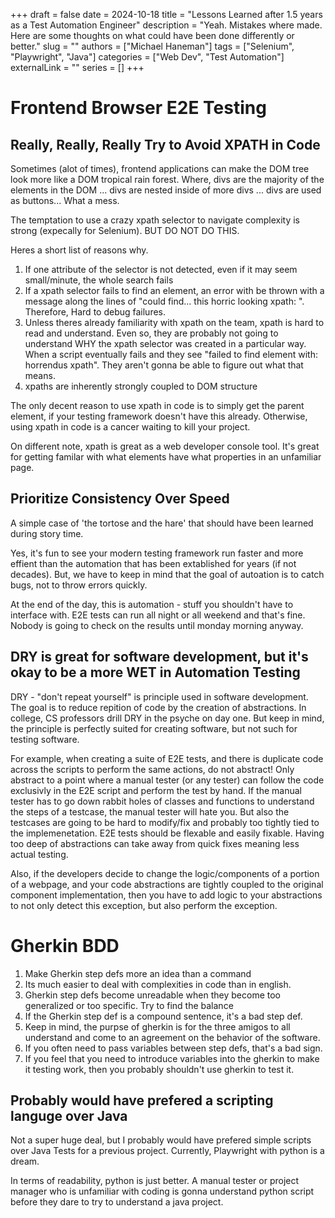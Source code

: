 +++ 
draft = false
date = 2024-10-18
title = "Lessons Learned after 1.5 years as a Test Automation Engineer"
description = "Yeah. Mistakes where made. Here are some thoughts on what could have been done differently or better."
slug = ""
authors = ["Michael Haneman"]
tags = ["Selenium", "Playwright", "Java"]
categories = ["Web Dev", "Test Automation"]
externalLink = ""
series = []
+++

# Frontend Browser E2E Testing

## Really, Really, Really Try to Avoid XPATH in Code

Sometimes (alot of times), frontend applications can make the DOM tree look more like a DOM tropical rain forest. Where, divs are the majority of the elements in the DOM ... divs are nested inside of more divs ... divs are used as buttons... What a mess.

The temptation to use a crazy xpath selector to navigate complexity is strong (expecally for Selenium). BUT DO NOT DO THIS.

Heres a short list of reasons why.

1. If one attribute of the selector is not detected, even if it may seem small/minute, the whole search fails
2. If a xpath selector fails to find an element, an error with be thrown with a message along the lines of "could find... this horric looking xpath: ". Therefore, Hard to debug failures.
3. Unless theres already familiarity with xpath on the team, xpath is hard to read and understand. Even so, they are probably not going to understand WHY the xpath selector was created in a particular way. When a script eventually fails and they see "failed to find element with: horrendus xpath". They aren't gonna be able to figure out what that means.
4. xpaths are inherently strongly coupled to DOM structure

The only decent reason to use xpath in code is to simply get the parent element, if your testing framework doesn't have this already. Otherwise, using xpath in code is a cancer waiting to kill your project.

On different note, xpath is great as a web developer console tool. It's great for getting familar with what elements have what properties in an unfamiliar page.

## Prioritize Consistency Over Speed

A simple case of 'the tortose and the hare' that should have been learned during story time.

Yes, it's fun to see your modern testing framework run faster and more effient than the automation that has been extablished for years (if not decades). But, we have to keep in mind that the goal of autoation is to catch bugs, not to throw errors quickly.

At the end of the day, this is automation - stuff you shouldn't have to interface with. E2E tests can run all night or all weekend and that's fine. Nobody is going to check on the results until monday morning anyway.

## DRY is great for software development, but it's okay to be a more WET in Automation Testing

DRY - "don't repeat yourself" is principle used in software development. The goal is to reduce repition of code by the creation of abstractions. In college, CS professors drill DRY in the psyche on day one. But keep in mind, the principle is perfectly suited for creating software, but not such for testing software.

For example, when creating a suite of E2E tests, and there is duplicate code across the scripts to perform the same actions, do not abstract! Only abstract to a point where a manual tester (or any tester) can follow the code exclusivly in the E2E script and perform the test by hand. If the manual tester has to go down rabbit holes of classes and functions to understand the steps of a testcase, the manual tester will hate you. But also the testcases are going to be hard to modify/fix and probably too tightly tied to the implemenetation. E2E tests should be flexable and easily fixable. Having too deep of abstractions can take away from quick fixes meaning less actual testing.

Also, if the developers decide to change the logic/components of a portion of a webpage, and your code abstractions are tightly coupled to the original component implementation, then you have to add logic to your abstractions to not only detect this exception, but also perform the exception.

# Gherkin BDD

1. Make Gherkin step defs more an idea than a command
2. Its much easier to deal with complexities in code than in english.
3. Gherkin step defs become unreadable when they become too generalized or too specific. Try to find the balance
4. If the Gherkin step def is a compound sentence, it's a bad step def.
5. Keep in mind, the purpse of gherkin is for the three amigos to all understand and come to an agreement on the behavior of the software.
6. If you often need to pass variables between step defs, that's a bad sign.
7. If you feel that you need to introduce variables into the gherkin to make it testing work, then you probably shouldn't use gherkin to test it.

## Probably would have prefered a scripting languge over Java

Not a super huge deal, but I probably would have prefered simple scripts over Java Tests for a previous project. Currently, Playwright with python is a dream.

In terms of readability, python is just better. A manual tester or project manager who is unfamiliar with coding is gonna understand python script before they dare to try to understand a java project.
